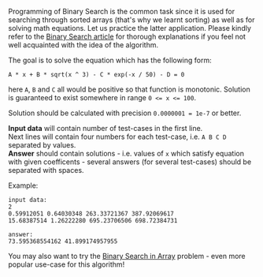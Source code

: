 <!-- #Binary Search -->
Programming of Binary Search is the common task since it is used for searching through sorted arrays (that's why we
learnt sorting) as well as for solving math equations. Let us practice the latter application. Please kindly refer
to the [Binary Search article][wiki] for thorough explanations if you feel not well acquainted with the idea
of the algorithm.

[wiki]: ../wiki/binary-search

The goal is to solve the equation which has the following form:

    A * x + B * sqrt(x ^ 3) - C * exp(-x / 50) - D = 0

here `A`, `B` and `C` all would be positive so that function is monotonic. Solution is guaranteed to exist
somewhere in range `0 <= x <= 100`.

Solution should be calculated with precision `0.0000001 = 1e-7` or better.

**Input data** will contain number of test-cases in the first line.  
Next lines will contain four numbers for each test-case, i.e. `A B C D` separated by values.  
**Answer** should contain solutions - i.e. values of `x` which satisfy equation with given coefficents - several
answers (for several test-cases) should be separated with spaces.

Example:
	
	input data:
    2
    0.59912051 0.64030348 263.33721367 387.92069617
    15.68387514 1.26222280 695.23706506 698.72384731
	
	answer:
	73.595368554162 41.899174957955

You may also want to try the [Binary Search in Array](./binary-search-in-array) problem - even more popular
use-case for this algorithm!